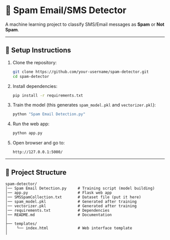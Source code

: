 # 📧 Spam Email/SMS Detector

A machine learning project to classify SMS/Email messages as **Spam** or **Not Spam**.

---

## 🚀 Setup Instructions

1. Clone the repository:
   ```bash
   git clone https://github.com/your-username/spam-detector.git
   cd spam-detector
   ```

2. Install dependencies:
   ```bash
   pip install -r requirements.txt
   ```

3. Train the model (this generates `spam_model.pkl` and `vectorizer.pkl`):
   ```bash
   python "Spam Email Detection.py"
   ```

4. Run the web app:
   ```bash
   python app.py
   ```

5. Open browser and go to:
   ```
   http://127.0.0.1:5000/
   ```

---

## 📂 Project Structure

```
spam-detector/
│── Spam Email Detection.py     # Training script (model building)
│── app.py                      # Flask web app
│── SMSSpamCollection.txt       # Dataset file (put it here)
│── spam_model.pkl              # Generated after training
│── vectorizer.pkl              # Generated after training
│── requirements.txt            # Dependencies
│── README.md                   # Documentation
│
├── templates/
│    └── index.html             # Web interface template
│
